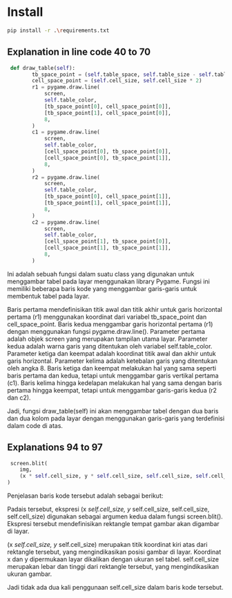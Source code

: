 # Install

```bash
pip install -r .\requirements.txt
```

## Explanation in line code 40 to 70

```python
 def draw_table(self):
        tb_space_point = (self.table_space, self.table_size - self.table_space)
        cell_space_point = (self.cell_size, self.cell_size * 2)
        r1 = pygame.draw.line(
            screen,
            self.table_color,
            [tb_space_point[0], cell_space_point[0]],
            [tb_space_point[1], cell_space_point[0]],
            8,
        )
        c1 = pygame.draw.line(
            screen,
            self.table_color,
            [cell_space_point[0], tb_space_point[0]],
            [cell_space_point[0], tb_space_point[1]],
            8,
        )
        r2 = pygame.draw.line(
            screen,
            self.table_color,
            [tb_space_point[0], cell_space_point[1]],
            [tb_space_point[1], cell_space_point[1]],
            8,
        )
        c2 = pygame.draw.line(
            screen,
            self.table_color,
            [cell_space_point[1], tb_space_point[0]],
            [cell_space_point[1], tb_space_point[1]],
            8,
        )
```

Ini adalah sebuah fungsi dalam suatu class yang digunakan untuk menggambar tabel pada layar menggunakan library Pygame. Fungsi ini memiliki beberapa baris kode yang menggambar garis-garis untuk membentuk tabel pada layar.

Baris pertama mendefinisikan titik awal dan titik akhir untuk garis horizontal pertama (r1) menggunakan koordinat dari variabel tb_space_point dan cell_space_point.
Baris kedua menggambar garis horizontal pertama (r1) dengan menggunakan fungsi pygame.draw.line(). Parameter pertama adalah objek screen yang merupakan tampilan utama layar. Parameter kedua adalah warna garis yang ditentukan oleh variabel self.table_color. Parameter ketiga dan keempat adalah koordinat titik awal dan akhir untuk garis horizontal. Parameter kelima adalah ketebalan garis yang ditentukan oleh angka 8.
Baris ketiga dan keempat melakukan hal yang sama seperti baris pertama dan kedua, tetapi untuk menggambar garis vertikal pertama (c1).
Baris kelima hingga kedelapan melakukan hal yang sama dengan baris pertama hingga keempat, tetapi untuk menggambar garis-garis kedua (r2 dan c2).

Jadi, fungsi draw_table(self) ini akan menggambar tabel dengan dua baris dan dua kolom pada layar dengan menggunakan garis-garis yang terdefinisi dalam code di atas.

## Explanations 94 to 97

```python
 screen.blit(
    img,
    (x * self.cell_size, y * self.cell_size, self.cell_size, self.cell_size),
)
```

Penjelasan baris kode tersebut adalah sebagai berikut:

Padais tersebut, ekspresi (x *self.cell_size, y* self.cell_size, self.cell_size, self.cell_size) digunakan sebagai argumen kedua dalam fungsi screen.blit(). Ekspresi tersebut mendefinisikan rektangle tempat gambar akan digambar di layar.

(x *self.cell_size, y* self.cell_size) merupakan titik koordinat kiri atas dari rektangle tersebut, yang mengindikasikan posisi gambar di layar. Koordinat x dan y dipermukaan layar dikalikan dengan ukuran sel tabel.
self.cell_size merupakan lebar dan tinggi dari rektangle tersebut, yang mengindikasikan ukuran gambar.

Jadi tidak ada dua kali penggunaan self.cell_size dalam baris kode tersebut.

